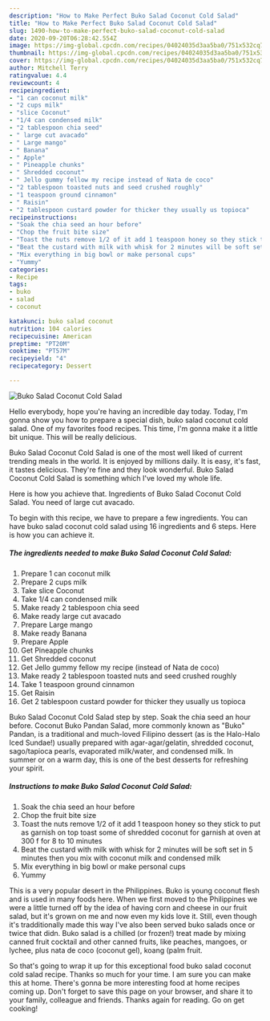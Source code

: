 ```yaml
---
description: "How to Make Perfect Buko Salad Coconut Cold Salad"
title: "How to Make Perfect Buko Salad Coconut Cold Salad"
slug: 1490-how-to-make-perfect-buko-salad-coconut-cold-salad
date: 2020-09-20T06:28:42.554Z
image: https://img-global.cpcdn.com/recipes/04024035d3aa5ba0/751x532cq70/buko-salad-coconut-cold-salad-recipe-main-photo.jpg
thumbnail: https://img-global.cpcdn.com/recipes/04024035d3aa5ba0/751x532cq70/buko-salad-coconut-cold-salad-recipe-main-photo.jpg
cover: https://img-global.cpcdn.com/recipes/04024035d3aa5ba0/751x532cq70/buko-salad-coconut-cold-salad-recipe-main-photo.jpg
author: Mitchell Terry
ratingvalue: 4.4
reviewcount: 4
recipeingredient:
- "1 can coconut milk"
- "2 cups milk"
- "slice Coconut"
- "1/4 can condensed milk"
- "2 tablespoon chia seed"
- " large cut avacado"
- " Large mango"
- " Banana"
- " Apple"
- " Pineapple chunks"
- " Shredded coconut"
- " Jello gummy fellow my recipe instead of Nata de coco"
- "2 tablespoon toasted nuts and seed crushed roughly"
- "1 teaspoon ground cinnamon"
- " Raisin"
- "2 tablespoon custard powder for thicker they usually us topioca"
recipeinstructions:
- "Soak the chia seed an hour before"
- "Chop the fruit bite size"
- "Toast the nuts remove 1/2 of it add 1 teaspoon honey so they stick to put as garnish on top toast some of shredded coconut for garnish at oven at 300 f for 8 to 10 minutes"
- "Beat the custard with milk with whisk for 2 minutes will be soft set in 5 minutes then you mix with coconut milk and condensed milk"
- "Mix everything in big bowl or make personal cups"
- "Yummy"
categories:
- Recipe
tags:
- buko
- salad
- coconut

katakunci: buko salad coconut 
nutrition: 104 calories
recipecuisine: American
preptime: "PT20M"
cooktime: "PT57M"
recipeyield: "4"
recipecategory: Dessert

---
```



![Buko Salad Coconut Cold Salad](https://img-global.cpcdn.com/recipes/04024035d3aa5ba0/751x532cq70/buko-salad-coconut-cold-salad-recipe-main-photo.jpg)

Hello everybody, hope you're having an incredible day today. Today, I'm gonna show you how to prepare a special dish, buko salad coconut cold salad. One of my favorites food recipes. This time, I'm gonna make it a little bit unique. This will be really delicious.

Buko Salad Coconut Cold Salad is one of the most well liked of current trending meals in the world. It is enjoyed by millions daily. It is easy, it's fast, it tastes delicious. They're fine and they look wonderful. Buko Salad Coconut Cold Salad is something which I've loved my whole life.

Here is how you achieve that. Ingredients of Buko Salad Coconut Cold Salad. You need of large cut avacado.


To begin with this recipe, we have to prepare a few ingredients. You can have buko salad coconut cold salad using 16 ingredients and 6 steps. Here is how you can achieve it.

<!--inarticleads1-->

##### The ingredients needed to make Buko Salad Coconut Cold Salad:

1. Prepare 1 can coconut milk
1. Prepare 2 cups milk
1. Take slice Coconut
1. Take 1/4 can condensed milk
1. Make ready 2 tablespoon chia seed
1. Make ready  large cut avacado
1. Prepare  Large mango
1. Make ready  Banana
1. Prepare  Apple
1. Get  Pineapple chunks
1. Get  Shredded coconut
1. Get  Jello gummy fellow my recipe (instead of Nata de coco)
1. Make ready 2 tablespoon toasted nuts and seed crushed roughly
1. Take 1 teaspoon ground cinnamon
1. Get  Raisin
1. Get 2 tablespoon custard powder for thicker they usually us topioca


Buko Salad Coconut Cold Salad step by step. Soak the chia seed an hour before. Coconut Buko Pandan Salad, more commonly known as &#34;Buko&#34; Pandan, is a traditional and much-loved Filipino dessert (as is the Halo-Halo Iced Sundae!) usually prepared with agar-agar/gelatin, shredded coconut, sago/tapioca pearls, evaporated milk/water, and condensed milk. In summer or on a warm day, this is one of the best desserts for refreshing your spirit. 

<!--inarticleads2-->

##### Instructions to make Buko Salad Coconut Cold Salad:

1. Soak the chia seed an hour before
1. Chop the fruit bite size
1. Toast the nuts remove 1/2 of it add 1 teaspoon honey so they stick to put as garnish on top toast some of shredded coconut for garnish at oven at 300 f for 8 to 10 minutes
1. Beat the custard with milk with whisk for 2 minutes will be soft set in 5 minutes then you mix with coconut milk and condensed milk
1. Mix everything in big bowl or make personal cups
1. Yummy


This is a very popular desert in the Philippines. Buko is young coconut flesh and is used in many foods here. When we first moved to the Philippines we were a little turned off by the idea of having corn and cheese in our fruit salad, but it&#39;s grown on me and now even my kids love it. Still, even though it&#39;s tradditionally made this way I&#39;ve also been served buko salads once or twice that didn. Buko salad is a chilled (or frozen!) treat made by mixing canned fruit cocktail and other canned fruits, like peaches, mangoes, or lychee, plus nata de coco (coconut gel), koang (palm fruit. 

So that's going to wrap it up for this exceptional food buko salad coconut cold salad recipe. Thanks so much for your time. I am sure you can make this at home. There's gonna be more interesting food at home recipes coming up. Don't forget to save this page on your browser, and share it to your family, colleague and friends. Thanks again for reading. Go on get cooking!
